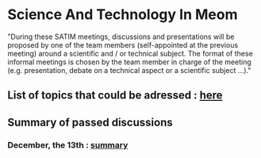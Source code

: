 # Science And Technology In Meom

"During these SATIM meetings, discussions and presentations will be proposed by one of the team members (self-appointed at the previous meeting) around a scientific and / or technical subject. The format of these informal meetings is chosen by the team member in charge of the meeting (e.g. presentation, debate on a technical aspect or a scientific subject ...)."

## List of topics that could be adressed : [here](list_topics.md)

## Summary of passed discussions

### December, the 13th : [summary](2018-12-13-summary-satim.md)
